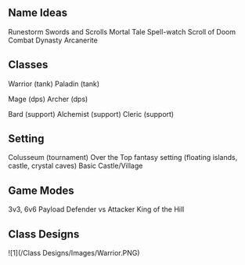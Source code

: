 Name Ideas
----------
Runestorm
Swords and Scrolls
Mortal Tale
Spell-watch
Scroll of Doom
Combat Dynasty
Arcanerite

Classes
-------
Warrior (tank)
Paladin (tank)

Mage (dps)
Archer (dps)

Bard (support)
Alchemist (support)
Cleric (support)

Setting
-------

Colusseum (tournament)
Over the Top fantasy setting (floating islands, castle, crystal caves)
Basic Castle/Village

Game Modes
----------
3v3, 6v6
Payload
Defender vs Attacker
King of the Hill

Class Designs
----------
![1](/Class Designs/Images/Warrior.PNG)


